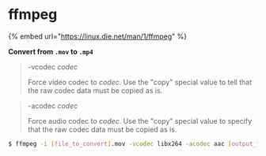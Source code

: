 # ffmpeg

{% embed url="https://linux.die.net/man/1/ffmpeg" %}



**Convert from `.mov` to `.mp4`**

> -vcodec _codec_
>
> Force video codec to _codec_. Use the "copy" special value to tell that the raw codec data must be copied as is.

> -acodec _codec_
>
> Force audio codec to _codec_. Use the "copy" special value to specify that the raw codec data must be copied as is.

```bash
$ ffmpeg -i [file_to_convert].mov -vcodec libx264 -acodec aac [output_file_name].mp4
```

